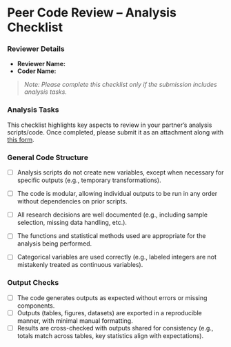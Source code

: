 
# Peer Code Review – Analysis Checklist

### Reviewer Details
- **Reviewer Name:**  
- **Coder Name:**  

> *Note: Please complete this checklist only if the submission includes analysis tasks.*


### **Analysis Tasks**  
This checklist highlights key aspects to review in your partner’s analysis scripts/code. Once completed, please submit it as an attachment along with [this form](https://survey.wb.surveycto.com/collect/code_review_summary?caseid=).


###  **General Code Structure**
- [ ] Analysis scripts do not create new variables, except when necessary for specific outputs (e.g., temporary transformations).
- [ ] The code is modular, allowing individual outputs to be run in any order without dependencies on prior scripts.
- [ ] All research decisions are well documented (e.g., including sample selection, missing data handling, etc.).
- [ ] The functions and statistical methods used are appropriate for the analysis being performed.
- [ ] Categorical variables are used correctly (e.g., labeled integers are not mistakenly treated as continuous variables).


###  **Output Checks**
- [ ] The code generates outputs as expected without errors or missing components.
- [ ] Outputs (tables, figures, datasets) are exported in a reproducible manner, with minimal manual formatting.
- [ ] Results are cross-checked with outputs shared for consistency (e.g., totals match across tables, key statistics align with expectations).
